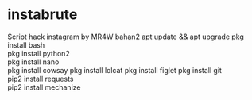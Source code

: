 # instabrute
Script hack instagram by MR4W
bahan2 
apt update && apt upgrade 
pkg install bash  
pkg install python2  
pkg install nano  
pkg install cowsay 
pkg install lolcat 
pkg install figlet 
pkg install git  
pip2 install requests  
pip2 install mechanize
